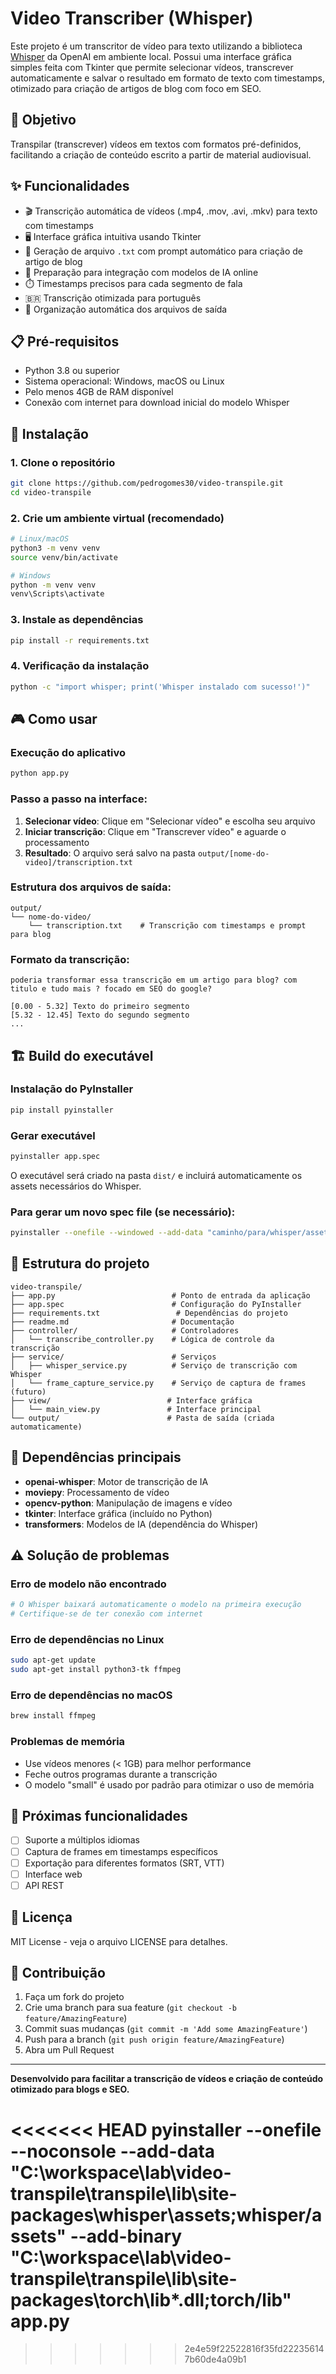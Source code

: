 # Video Transcriber (Whisper)

Este projeto é um transcritor de vídeo para texto utilizando a biblioteca [Whisper](https://github.com/openai/whisper) da OpenAI em ambiente local. Possui uma interface gráfica simples feita com Tkinter que permite selecionar vídeos, transcrever automaticamente e salvar o resultado em formato de texto com timestamps, otimizado para criação de artigos de blog com foco em SEO.

## 🎯 Objetivo

Transpilar (transcrever) vídeos em textos com formatos pré-definidos, facilitando a criação de conteúdo escrito a partir de material audiovisual.

## ✨ Funcionalidades

- 🎬 Transcrição automática de vídeos (.mp4, .mov, .avi, .mkv) para texto com timestamps
- 🖥️ Interface gráfica intuitiva usando Tkinter
- 📝 Geração de arquivo `.txt` com prompt automático para criação de artigo de blog
- 🎯 Preparação para integração com modelos de IA online
- ⏱️ Timestamps precisos para cada segmento de fala
- 🇧🇷 Transcrição otimizada para português
- 📁 Organização automática dos arquivos de saída

## 📋 Pré-requisitos

- Python 3.8 ou superior
- Sistema operacional: Windows, macOS ou Linux
- Pelo menos 4GB de RAM disponível
- Conexão com internet para download inicial do modelo Whisper

## 🚀 Instalação

### 1. Clone o repositório
```bash
git clone https://github.com/pedrogomes30/video-transpile.git
cd video-transpile
```

### 2. Crie um ambiente virtual (recomendado)
```bash
# Linux/macOS
python3 -m venv venv
source venv/bin/activate

# Windows
python -m venv venv
venv\Scripts\activate
```

### 3. Instale as dependências
```bash
pip install -r requirements.txt
```

### 4. Verificação da instalação
```bash
python -c "import whisper; print('Whisper instalado com sucesso!')"
```

## 🎮 Como usar

### Execução do aplicativo
```bash
python app.py
```

### Passo a passo na interface:
1. **Selecionar vídeo**: Clique em "Selecionar vídeo" e escolha seu arquivo
2. **Iniciar transcrição**: Clique em "Transcrever vídeo" e aguarde o processamento
3. **Resultado**: O arquivo será salvo na pasta `output/[nome-do-video]/transcription.txt`

### Estrutura dos arquivos de saída:
```
output/
└── nome-do-video/
    └── transcription.txt    # Transcrição com timestamps e prompt para blog
```

### Formato da transcrição:
```
poderia transformar essa transcrição em um artigo para blog? com titulo e tudo mais ? focado em SEO do google?

[0.00 - 5.32] Texto do primeiro segmento
[5.32 - 12.45] Texto do segundo segmento
...
```

## 🏗️ Build do executável

### Instalação do PyInstaller
```bash
pip install pyinstaller
```

### Gerar executável
```bash
pyinstaller app.spec
```

O executável será criado na pasta `dist/` e incluirá automaticamente os assets necessários do Whisper.

### Para gerar um novo spec file (se necessário):
```bash
pyinstaller --onefile --windowed --add-data "caminho/para/whisper/assets:whisper/assets" app.py
```

## 📁 Estrutura do projeto

```
video-transpile/
├── app.py                          # Ponto de entrada da aplicação
├── app.spec                        # Configuração do PyInstaller
├── requirements.txt                 # Dependências do projeto
├── readme.md                       # Documentação
├── controller/                     # Controladores
│   └── transcribe_controller.py    # Lógica de controle da transcrição
├── service/                        # Serviços
│   ├── whisper_service.py          # Serviço de transcrição com Whisper
│   └── frame_capture_service.py    # Serviço de captura de frames (futuro)
├── view/                          # Interface gráfica
│   └── main_view.py               # Interface principal
└── output/                        # Pasta de saída (criada automaticamente)
```

## 🔧 Dependências principais

- **openai-whisper**: Motor de transcrição de IA
- **moviepy**: Processamento de vídeo
- **opencv-python**: Manipulação de imagens e vídeo
- **tkinter**: Interface gráfica (incluído no Python)
- **transformers**: Modelos de IA (dependência do Whisper)

## ⚠️ Solução de problemas

### Erro de modelo não encontrado
```bash
# O Whisper baixará automaticamente o modelo na primeira execução
# Certifique-se de ter conexão com internet
```

### Erro de dependências no Linux
```bash
sudo apt-get update
sudo apt-get install python3-tk ffmpeg
```

### Erro de dependências no macOS
```bash
brew install ffmpeg
```

### Problemas de memória
- Use vídeos menores (< 1GB) para melhor performance
- Feche outros programas durante a transcrição
- O modelo "small" é usado por padrão para otimizar o uso de memória

## 🚀 Próximas funcionalidades

- [ ] Suporte a múltiplos idiomas
- [ ] Captura de frames em timestamps específicos
- [ ] Exportação para diferentes formatos (SRT, VTT)
- [ ] Interface web
- [ ] API REST

## 📄 Licença

MIT License - veja o arquivo LICENSE para detalhes.

## 🤝 Contribuição

1. Faça um fork do projeto
2. Crie uma branch para sua feature (`git checkout -b feature/AmazingFeature`)
3. Commit suas mudanças (`git commit -m 'Add some AmazingFeature'`)
4. Push para a branch (`git push origin feature/AmazingFeature`)
5. Abra um Pull Request

---

**Desenvolvido para facilitar a transcrição de vídeos e criação de conteúdo otimizado para blogs e SEO.**

<<<<<<< HEAD
pyinstaller --onefile --noconsole --add-data "C:\workspace\lab\video-transpile\transpile\lib\site-packages\whisper\assets;whisper/assets" --add-binary "C:\workspace\lab\video-transpile\transpile\lib\site-packages\torch\lib\*.dll;torch/lib" app.py
=======
>>>>>>> 2e4e59f22522816f35fd222356147b60de4a09b1
